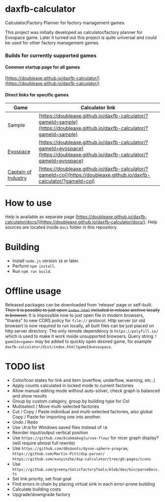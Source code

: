 # daxfb-calculator
Calculator/Factory Planner for factory management games.

This project was initially developed as calculator/factory planner for Evospace game.
Later it turned out this project is quite universal and could be used for other factory management games.

### Builds for currently supported games

#### Common startup page for all games

[https://doubleaxe.github.io/daxfb-calculator/](https://doubleaxe.github.io/daxfb-calculator/)

#### Direct links for specific games

| Game | Calculator link |
|---|---|
| Sample | [https://doubleaxe.github.io/daxfb-calculator/?gameId=sample](https://doubleaxe.github.io/daxfb-calculator/?gameId=sample) |
| [Evospace](https://store.steampowered.com/app/1013540/Evospace/) | [https://doubleaxe.github.io/daxfb-calculator/?gameId=evospace](https://doubleaxe.github.io/daxfb-calculator/?gameId=evospace) |
| [Captain of Industry](https://www.captain-of-industry.com/) | [https://doubleaxe.github.io/daxfb-calculator/?gameId=coi](https://doubleaxe.github.io/daxfb-calculator/?gameId=coi) |

# How to use

Help is available as separate page [https://doubleaxe.github.io/daxfb-calculator/docs/](https://doubleaxe.github.io/daxfb-calculator/docs/).
Help sources are located inside `docs` folder in this repository.

# Building

- Install `node.js` version `18` or later.
- Perform `npm install`.
- Run `npm run build`.

# Offline usage

Released packages can be downloaded from 'release' page or self-built.
~~Then it is possible to just open `index.html` included in release archive locally in browser.~~
It is impossible now to just open file in modern browsers, "thanks" to new CORS policy for `file://` protocol.
Http server (or old browser) is now required to run locally, all built files can be just placed on http server directory.
The only remote dependency is `https://polyfill.io/` which is used to make it work inside unsupported browsers.
Query string `?gameId=<game>` may be added to quickly open desired game, for example `daxfb-calculator/dist/index.html?gameId=evospace`.

# TODO list

- Color/Icon states for link and item (overflow, underflow, warning, etc..)
- Apply counts calculated in locked mode to current factories
- Allow manual editing mode without auto-solver, check graph is balanced and show results
- Group by custom category, group by building type for CoI
- Multiselect / Move multi-selected factories
- Cut / Copy / Paste individual and multi-selected factories, also global Copy / Paste for importing one into another.
- Undo / Redo
- Use `\R\N` for Windows saved files instead of `\N`
- Reorder input/output vertical position
- Use `https://github.com/bcakmakoglu/vue-flow/` for nicer graph display? (will require almost full rewrite)
- Use `https://github.com/d0sboots/dyson-sphere-program`, `https://github.com/Martin-Pitt/dsp-parser/` `https://github.com/xunyinzhe/dsp-calculator/tree/gh-pages/icons`
- Use `https://github.com/greeny/SatisfactoryTools/blob/dev/bin/parseDocs.ts`
- Set link priority, set final goal
- Find errors in chain by placing virtual sink in each error-prone building
- Calculate building costs
- Upgrade/downgrade factory
